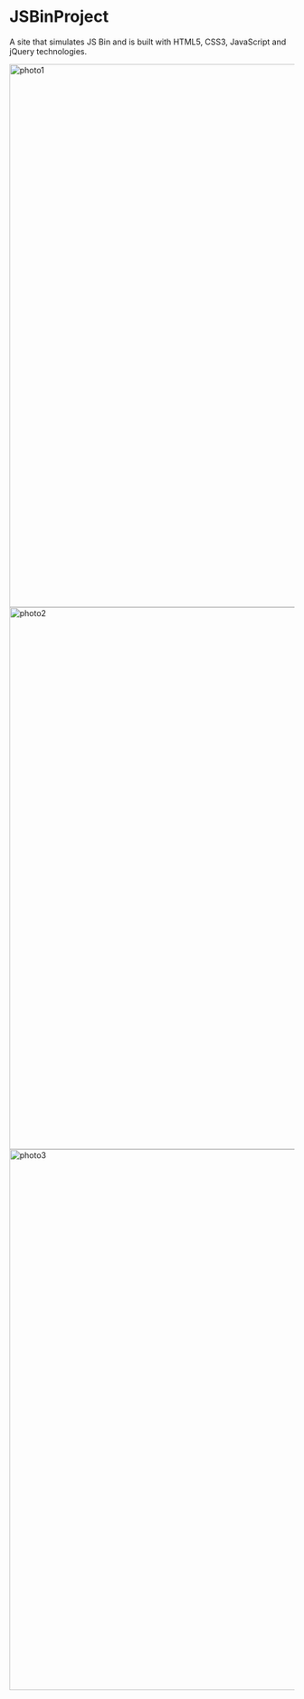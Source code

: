 # JSBinProject
A site that simulates JS Bin and is built with HTML5, CSS3, JavaScript and jQuery technologies.

<img width="959" alt="photo1" src="https://user-images.githubusercontent.com/55875010/104158587-551dab00-53f6-11eb-98d3-cb48ed45a1f6.PNG">
<img width="957" alt="photo2" src="https://user-images.githubusercontent.com/55875010/104158595-5949c880-53f6-11eb-853a-8779a465cf8e.PNG">
<img width="955" alt="photo3" src="https://user-images.githubusercontent.com/55875010/104158608-5d75e600-53f6-11eb-8829-4fa202bc3f4a.PNG">
